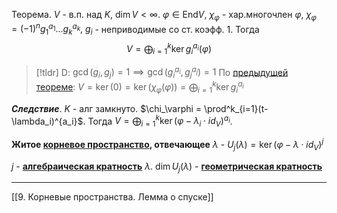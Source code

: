 Теорема. $V$ - в.п. над $K$, $\dim V < \infty$.
$\varphi \in \text{End}V,\ \chi_\varphi$ - хар.многочлен $\varphi$, $\chi_\varphi=(-1)^ng_1^{a_1}\dotsc g_k^{a_k},\ g_i$ - неприводимые со ст. коэфф. 1. Тогда
$$V = \bigoplus^k_{i=1}\ker g_i^{a_i}(\varphi) $$
>[!tldr] D:
>$\gcd(g_i, g_j)=1 \implies \gcd(g_i^{a_i},g_j^{a_j})=1$ По [предыдущей теореме](obsidian://open?vault=algebra%203&file=%D0%96%D0%9D%D0%A4%2F7.%20%D0%A0%D0%B0%D0%B7%D0%BB%D0%BE%D0%B6%D0%B5%D0%BD%D0%B8%D0%B5%20%D1%8F%D0%B4%D1%80%D0%B0%20%D0%BC%D0%BD%D0%BE%D0%B3%D0%BE%D1%87%D0%BB%D0%B5%D0%BD%D0%BE%D0%B2%20%D0%B2%20%D0%BF%D1%80%D1%8F%D0%BC%D1%83%D1%8E%20%D1%81%D1%83%D0%BC%D0%BC%D1%83): 
>$V = \ker(0)=\ker(\chi_\varphi(\varphi))=\bigoplus^k_{i=1}\ker g_i^{a_i}$

***Следствие***. $K$ - алг замкнуто. $\chi_\varphi = \prod^k_{i=1}(t-\lambda_i)^{a_i}$.
Тогда $V = \bigoplus^k_{i=1}\ker(\varphi - \lambda_i\cdot id_V)^{a_i}$.

**Житое <ins>корневое пространство</ins>, отвечающее** $\lambda$ - $U_j(\lambda)=\ker(\varphi - \lambda \cdot id_V)^j$

$j$ - <ins>**алгебраическая кратность**</ins> $\lambda$.
$\dim U_j(\lambda)$ - <ins>**геометрическая кратность**</ins> 

---
[[9. Корневые пространства. Лемма о спуске]]

